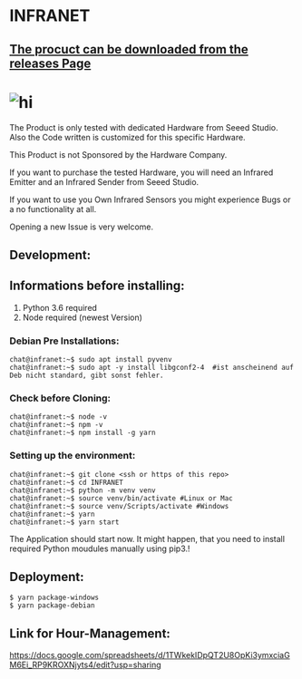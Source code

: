 # INFRANET

## [The procuct can be downloaded from the releases Page](https://github.com/stubifox/INFRANET/releases)

# ![hi](https://placehold.it/729X90/f03c15/000000?text=DISCLAIMER!:)
  The Product is only tested with dedicated Hardware from Seeed Studio. Also the Code written is customized for this specific Hardware.
  
  This Product is not Sponsored by the Hardware Company.
  
  If you want to purchase the tested Hardware, you will need an Infrared Emitter and an Infrared Sender from Seeed Studio.
  
  If you want to use you Own Infrared Sensors you might experience Bugs or a no functionality at all.
  
  Opening a new Issue is very welcome.



## Development:
## Informations before installing:

1. Python 3.6 required
2. Node required (newest Version)

### Debian Pre Installations:

```console
chat@infranet:~$ sudo apt install pyvenv
chat@infranet:~$ sudo apt -y install libgconf2-4  #ist anscheinend auf Deb nicht standard, gibt sonst fehler.
```

### Check before Cloning:

```console
chat@infranet:~$ node -v
chat@infranet:~$ npm -v
chat@infranet:~$ npm install -g yarn
```

### Setting up the environment:

```console
chat@infranet:~$ git clone <ssh or https of this repo>
chat@infranet:~$ cd INFRANET
chat@infranet:~$ python -m venv venv
chat@infranet:~$ source venv/bin/activate #Linux or Mac
chat@infranet:~$ source venv/Scripts/activate #Windows
chat@infranet:~$ yarn
chat@infranet:~$ yarn start

```

The Application should start now. It might happen, that you need to install required Python moudules manually using pip3.!

## Deployment:

```
$ yarn package-windows
$ yarn package-debian
```



## Link for Hour-Management:
https://docs.google.com/spreadsheets/d/1TWkekIDpQT2U8OpKi3ymxciaGM6Ei_RP9KROXNjyts4/edit?usp=sharing
